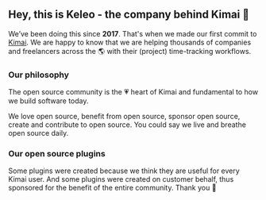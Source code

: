 ## Hey, this is Keleo - the company behind Kimai 👋

We’ve been doing this since **2017**. That's when we made our first commit to [Kimai](https://github.com/kevinpapst/kimai2). We are happy to know that we are helping thousands of companies and freelancers across the 🌎 with their (project) time-tracking workflows.

### Our philosophy

The open source community is the 💗 heart of Kimai and fundamental to how we build software today.

We love open source, benefit from open source, sponsor open source, create and contribute to open source. You could say we live and breathe open source daily.

### Our open source plugins

Some plugins were created because we think they are useful for every Kimai user.
And some plugins were created on customer behalf, thus sponsored for the benefit of the entire community. Thank you 🙏
